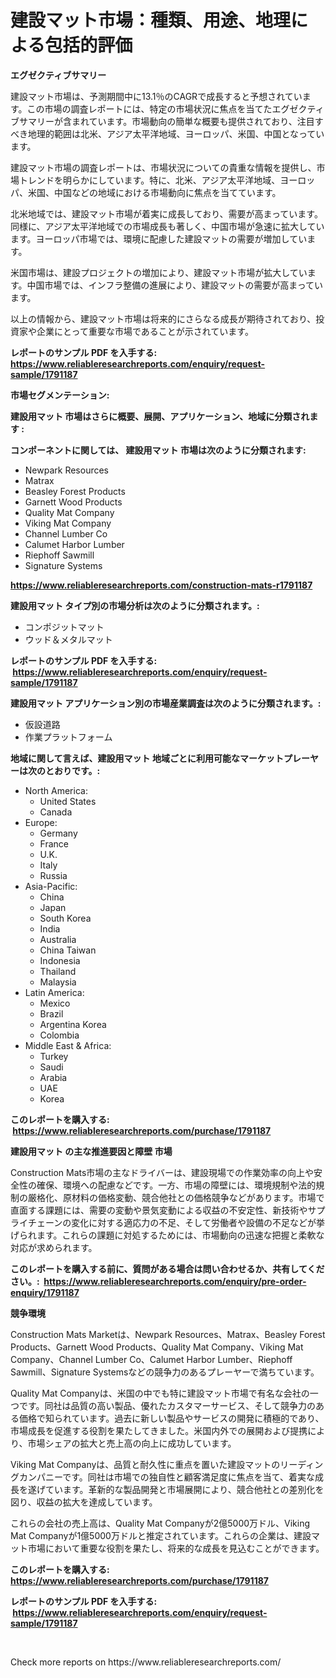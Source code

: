 <p><h1>建設マット市場：種類、用途、地理による包括的評価</h1></p><p><strong>エグゼクティブサマリー</strong></p>
<p><p>建設マット市場は、予測期間中に13.1％のCAGRで成長すると予想されています。この市場の調査レポートには、特定の市場状況に焦点を当てたエグゼクティブサマリーが含まれています。市場動向の簡単な概要も提供されており、注目すべき地理的範囲は北米、アジア太平洋地域、ヨーロッパ、米国、中国となっています。</p><p>建設マット市場の調査レポートは、市場状況についての貴重な情報を提供し、市場トレンドを明らかにしています。特に、北米、アジア太平洋地域、ヨーロッパ、米国、中国などの地域における市場動向に焦点を当てています。</p><p>北米地域では、建設マット市場が着実に成長しており、需要が高まっています。同様に、アジア太平洋地域での市場成長も著しく、中国市場が急速に拡大しています。ヨーロッパ市場では、環境に配慮した建設マットの需要が増加しています。</p><p>米国市場は、建設プロジェクトの増加により、建設マット市場が拡大しています。中国市場では、インフラ整備の進展により、建設マットの需要が高まっています。</p><p>以上の情報から、建設マット市場は将来的にさらなる成長が期待されており、投資家や企業にとって重要な市場であることが示されています。</p></p>
<p><strong>レポートのサンプル PDF を入手する: <a href="https://www.reliableresearchreports.com/enquiry/request-sample/1791187">https://www.reliableresearchreports.com/enquiry/request-sample/1791187</a></strong></p>
<p><strong>市場セグメンテーション:</strong></p>
<p><strong> 建設用マット 市場はさらに概要、展開、アプリケーション、地域に分類されます :</strong></p>
<p><strong>コンポーネントに関しては、 建設用マット 市場は次のように分類されます: &nbsp;</strong></p>
<p><ul><li>Newpark Resources</li><li>Matrax</li><li>Beasley Forest Products</li><li>Garnett Wood Products</li><li>Quality Mat Company</li><li>Viking Mat Company</li><li>Channel Lumber Co</li><li>Calumet Harbor Lumber</li><li>Riephoff Sawmill</li><li>Signature Systems</li></ul></p>
<p><strong><a href="https://www.reliableresearchreports.com/construction-mats-r1791187">https://www.reliableresearchreports.com/construction-mats-r1791187</a></strong></p>
<p><strong> 建設用マット タイプ別の市場分析は次のように分類されます。:</strong></p>
<p><ul><li>コンポジットマット</li><li>ウッド＆メタルマット</li></ul></p>
<p><strong>レポートのサンプル PDF を入手する: &nbsp;<a href="https://www.reliableresearchreports.com/enquiry/request-sample/1791187">https://www.reliableresearchreports.com/enquiry/request-sample/1791187</a></strong></p>
<p><strong> 建設用マット アプリケーション別の市場産業調査は次のように分類されます。:</strong></p>
<p><ul><li>仮設道路</li><li>作業プラットフォーム</li></ul></p>
<p><strong>地域に関して言えば、建設用マット 地域ごとに利用可能なマーケットプレーヤーは次のとおりです。:</strong></p>
<p><ul>
    <li>
        North America:
        <ul>
            <li>United States</li>
            <li>Canada</li>
        </ul>
    </li>
    <li>
        Europe:
        <ul>
            <li>Germany</li>
            <li>France</li>
            <li>U.K.</li>
            <li>Italy</li>
            <li>Russia</li>
        </ul>
    </li>
    <li>
        Asia-Pacific:
        <ul>
            <li>China</li>
            <li>Japan</li>
            <li>South Korea</li>
            <li>India</li>
            <li>Australia</li>
            <li>China Taiwan</li>
            <li>Indonesia</li>
            <li>Thailand</li>
            <li>Malaysia</li>
        </ul>
    </li>
    <li>
        Latin America:
        <ul>
            <li>Mexico</li>
            <li>Brazil</li>
            <li>Argentina Korea</li>
            <li>Colombia</li>
        </ul>
    </li>
    <li>
        Middle East & Africa:
        <ul>
            <li>Turkey</li>
            <li>Saudi</li>
            <li>Arabia</li>
            <li>UAE</li>
            <li>Korea</li>
        </ul>
    </li>
    </ul></p>
<p><strong>このレポートを購入する: &nbsp;<a href="https://www.reliableresearchreports.com/purchase/1791187">https://www.reliableresearchreports.com/purchase/1791187</a></strong></p>
<p><strong>建設用マット の主な推進要因と障壁 市場</strong></p>
<p><p>Construction Mats市場の主なドライバーは、建設現場での作業効率の向上や安全性の確保、環境への配慮などです。一方、市場の障壁には、環境規制や法的規制の厳格化、原材料の価格変動、競合他社との価格競争などがあります。市場で直面する課題には、需要の変動や景気変動による収益の不安定性、新技術やサプライチェーンの変化に対する適応力の不足、そして労働者や設備の不足などが挙げられます。これらの課題に対処するためには、市場動向の迅速な把握と柔軟な対応が求められます。</p></p>
<p><strong>このレポートを購入する前に、質問がある場合は問い合わせるか、共有してください。:&nbsp; <a href="https://www.reliableresearchreports.com/enquiry/pre-order-enquiry/1791187">https://www.reliableresearchreports.com/enquiry/pre-order-enquiry/1791187</a></strong></p>
<p><strong>競争環境</strong></p>
<p><p>Construction Mats Marketは、Newpark Resources、Matrax、Beasley Forest Products、Garnett Wood Products、Quality Mat Company、Viking Mat Company、Channel Lumber Co、Calumet Harbor Lumber、Riephoff Sawmill、Signature Systemsなどの競争力のあるプレーヤーで満ちています。</p><p>Quality Mat Companyは、米国の中でも特に建設マット市場で有名な会社の一つです。同社は品質の高い製品、優れたカスタマーサービス、そして競争力のある価格で知られています。過去に新しい製品やサービスの開発に積極的であり、市場成長を促進する役割を果たしてきました。米国内外での展開および提携により、市場シェアの拡大と売上高の向上に成功しています。</p><p>Viking Mat Companyは、品質と耐久性に重点を置いた建設マットのリーディングカンパニーです。同社は市場での独自性と顧客満足度に焦点を当て、着実な成長を遂げています。革新的な製品開発と市場展開により、競合他社との差別化を図り、収益の拡大を達成しています。</p><p>これらの会社の売上高は、Quality Mat Companyが2億5000万ドル、Viking Mat Companyが1億5000万ドルと推定されています。これらの企業は、建設マット市場において重要な役割を果たし、将来的な成長を見込むことができます。</p></p>
<p><strong>このレポートを購入する: &nbsp; <a href="https://www.reliableresearchreports.com/purchase/1791187">https://www.reliableresearchreports.com/purchase/1791187</a></strong></p>
<p><strong>レポートのサンプル PDF を入手する: &nbsp;<a href="https://www.reliableresearchreports.com/enquiry/request-sample/1791187">https://www.reliableresearchreports.com/enquiry/request-sample/1791187</a></strong><strong></strong></p>
<p>&nbsp;</p>
<p>Check more reports on https://www.reliableresearchreports.com/</p>